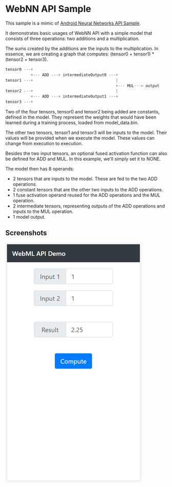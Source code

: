 WebNN API Sample
======
This sample is a mimic of [Android Neural Networks API Sample](https://github.com/googlesamples/android-ndk/tree/master/nn_sample).

It demonstrates basic usages of WebNN API with a simple model that consists of three operations: two additions and a multiplication.

The sums created by the additions are the inputs to the multiplication. In essence, we are creating a graph that computes: (tensor0 + tensor1) * (tensor2 + tensor3).
```js
tensor0 ---+
           +--- ADD ---> intermediateOutput0 ---+
tensor1 ---+                                    |
                                                +--- MUL---> output
tensor2 ---+                                    |
           +--- ADD ---> intermediateOutput1 ---+
tensor3 ---+
```

Two of the four tensors, tensor0 and tensor2 being added are constants, defined in the model. They represent the weights that would have been learned during a training process, loaded from model_data.bin.

The other two tensors, tensor1 and tensor3 will be inputs to the model. Their values will be provided when we execute the model. These values can change from execution to execution.

Besides the two input tensors, an optional fused activation function can also be defined for ADD and MUL. In this example, we'll simply set it to NONE.

The model then has 8 operands:
- 2 tensors that are inputs to the model. These are fed to the two ADD operations.
- 2 constant tensors that are the other two inputs to the ADD operations.
- 1 fuse activation operand reused for the ADD operations and the MUL operation.
- 2 intermediate tensors, representing outputs of the ADD operations and inputs to the MUL operation.
- 1 model output.

Screenshots
-----------
![screenshot](screenshot.png)